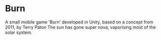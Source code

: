 # Burn
A small mobile game 'Burn' developed in Unity, based on a concept from 2011, by Terry Paton
The sun has gone super nova, vaporising most of the solar system.

